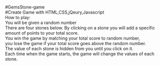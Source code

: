 #GemsStone-game</br>
#Create Game with HTML,CSS,jQeury,Javascript</br>
How to play:<br>
You will be given a random number<br>
There are four stones below. 
By clicking on a stone you will add a specific amount of points to your total score.<br>
You win the game by matching your total score to random number,<br> 
you lose the game if your total score goes above the random number.<br> 
The value of each stone is hidden from you until you click on it.<br>
Each time when the game starts, the game will change the values of each stone.

